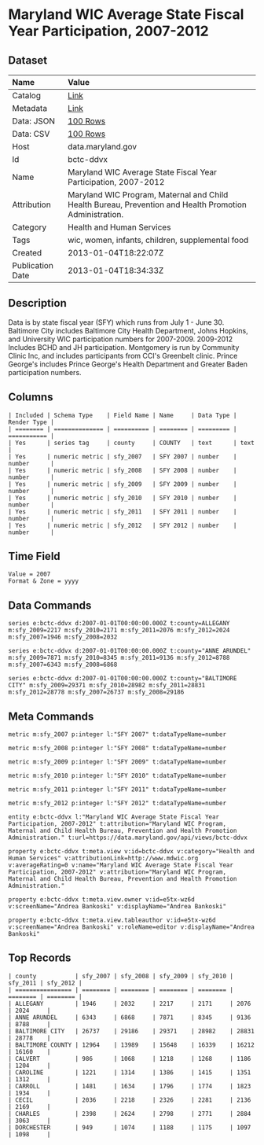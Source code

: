 # Maryland WIC Average State Fiscal Year Participation, 2007-2012

## Dataset

| Name | Value |
| :--- | :---- |
| Catalog | [Link](https://catalog.data.gov/dataset/maryland-wic-average-state-fiscal-year-participation-2007-2012-09011) |
| Metadata | [Link](https://data.maryland.gov/api/views/bctc-ddvx) |
| Data: JSON | [100 Rows](https://data.maryland.gov/api/views/bctc-ddvx/rows.json?max_rows=100) |
| Data: CSV | [100 Rows](https://data.maryland.gov/api/views/bctc-ddvx/rows.csv?max_rows=100) |
| Host | data.maryland.gov |
| Id | bctc-ddvx |
| Name | Maryland WIC Average State Fiscal Year Participation, 2007-2012 |
| Attribution | Maryland WIC Program, Maternal and Child Health Bureau, Prevention and Health Promotion Administration. |
| Category | Health and Human Services |
| Tags | wic, women, infants, children, supplemental food |
| Created | 2013-01-04T18:22:07Z |
| Publication Date | 2013-01-04T18:34:33Z |

## Description

Data is by state fiscal year (SFY) which runs from July 1 - June 30.  Baltimore City includes Baltimore City Health Department, Johns Hopkins, and University WIC participation numbers for 2007-2009.  2009-2012 Includes BCHD and JH participation.  Montgomery is run by Community Clinic Inc, and includes participants from CCI's Greenbelt clinic.  Prince George's includes Prince George's Health Department and Greater Baden participation numbers.

## Columns

```ls
| Included | Schema Type    | Field Name | Name     | Data Type | Render Type |
| ======== | ============== | ========== | ======== | ========= | =========== |
| Yes      | series tag     | county     | COUNTY   | text      | text        |
| Yes      | numeric metric | sfy_2007   | SFY 2007 | number    | number      |
| Yes      | numeric metric | sfy_2008   | SFY 2008 | number    | number      |
| Yes      | numeric metric | sfy_2009   | SFY 2009 | number    | number      |
| Yes      | numeric metric | sfy_2010   | SFY 2010 | number    | number      |
| Yes      | numeric metric | sfy_2011   | SFY 2011 | number    | number      |
| Yes      | numeric metric | sfy_2012   | SFY 2012 | number    | number      |
```

## Time Field

```ls
Value = 2007
Format & Zone = yyyy
```

## Data Commands

```ls
series e:bctc-ddvx d:2007-01-01T00:00:00.000Z t:county=ALLEGANY m:sfy_2009=2217 m:sfy_2010=2171 m:sfy_2011=2076 m:sfy_2012=2024 m:sfy_2007=1946 m:sfy_2008=2032

series e:bctc-ddvx d:2007-01-01T00:00:00.000Z t:county="ANNE ARUNDEL" m:sfy_2009=7871 m:sfy_2010=8345 m:sfy_2011=9136 m:sfy_2012=8788 m:sfy_2007=6343 m:sfy_2008=6868

series e:bctc-ddvx d:2007-01-01T00:00:00.000Z t:county="BALTIMORE CITY" m:sfy_2009=29371 m:sfy_2010=28982 m:sfy_2011=28831 m:sfy_2012=28778 m:sfy_2007=26737 m:sfy_2008=29186
```

## Meta Commands

```ls
metric m:sfy_2007 p:integer l:"SFY 2007" t:dataTypeName=number

metric m:sfy_2008 p:integer l:"SFY 2008" t:dataTypeName=number

metric m:sfy_2009 p:integer l:"SFY 2009" t:dataTypeName=number

metric m:sfy_2010 p:integer l:"SFY 2010" t:dataTypeName=number

metric m:sfy_2011 p:integer l:"SFY 2011" t:dataTypeName=number

metric m:sfy_2012 p:integer l:"SFY 2012" t:dataTypeName=number

entity e:bctc-ddvx l:"Maryland WIC Average State Fiscal Year Participation, 2007-2012" t:attribution="Maryland WIC Program, Maternal and Child Health Bureau, Prevention and Health Promotion Administration." t:url=https://data.maryland.gov/api/views/bctc-ddvx

property e:bctc-ddvx t:meta.view v:id=bctc-ddvx v:category="Health and Human Services" v:attributionLink=http://www.mdwic.org v:averageRating=0 v:name="Maryland WIC Average State Fiscal Year Participation, 2007-2012" v:attribution="Maryland WIC Program, Maternal and Child Health Bureau, Prevention and Health Promotion Administration."

property e:bctc-ddvx t:meta.view.owner v:id=e5tx-wz6d v:screenName="Andrea Bankoski" v:displayName="Andrea Bankoski"

property e:bctc-ddvx t:meta.view.tableauthor v:id=e5tx-wz6d v:screenName="Andrea Bankoski" v:roleName=editor v:displayName="Andrea Bankoski"
```

## Top Records

```ls
| county           | sfy_2007 | sfy_2008 | sfy_2009 | sfy_2010 | sfy_2011 | sfy_2012 | 
| ================ | ======== | ======== | ======== | ======== | ======== | ======== | 
| ALLEGANY         | 1946     | 2032     | 2217     | 2171     | 2076     | 2024     | 
| ANNE ARUNDEL     | 6343     | 6868     | 7871     | 8345     | 9136     | 8788     | 
| BALTIMORE CITY   | 26737    | 29186    | 29371    | 28982    | 28831    | 28778    | 
| BALTIMORE COUNTY | 12964    | 13989    | 15648    | 16339    | 16212    | 16160    | 
| CALVERT          | 986      | 1068     | 1218     | 1268     | 1186     | 1204     | 
| CAROLINE         | 1221     | 1314     | 1386     | 1415     | 1351     | 1312     | 
| CARROLL          | 1481     | 1634     | 1796     | 1774     | 1823     | 1934     | 
| CECIL            | 2036     | 2218     | 2326     | 2281     | 2136     | 2169     | 
| CHARLES          | 2398     | 2624     | 2798     | 2771     | 2884     | 3063     | 
| DORCHESTER       | 949      | 1074     | 1188     | 1175     | 1097     | 1098     | 
```